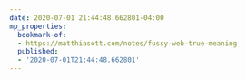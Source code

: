 ```yaml
---
date: 2020-07-01 21:44:48.662801-04:00
mp_properties:
  bookmark-of:
  - https://matthiasott.com/notes/fussy-web-true-meaning
  published:
  - '2020-07-01T21:44:48.662801'
---
```



